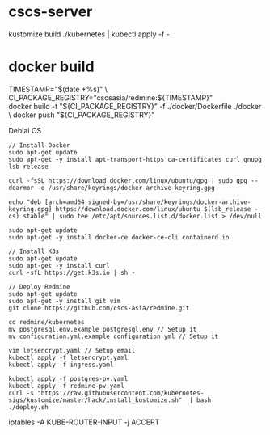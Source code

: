 # cscs-server

kustomize build ./kubernetes | kubectl apply -f -

# docker build

TIMESTAMP="$(date +%s)" \
CI_PACKAGE_REGISTRY="cscsasia/redmine:${TIMESTAMP}" \
docker build -t "${CI_PACKAGE_REGISTRY}" -f ./docker/Dockerfile ./docker \
docker push "${CI_PACKAGE_REGISTRY}"

Debial OS

```
// Install Docker
sudo apt-get update
sudo apt-get -y install apt-transport-https ca-certificates curl gnupg lsb-release

curl -fsSL https://download.docker.com/linux/ubuntu/gpg | sudo gpg --dearmor -o /usr/share/keyrings/docker-archive-keyring.gpg

echo "deb [arch=amd64 signed-by=/usr/share/keyrings/docker-archive-keyring.gpg] https://download.docker.com/linux/ubuntu $(lsb_release -cs) stable" | sudo tee /etc/apt/sources.list.d/docker.list > /dev/null

sudo apt-get update
sudo apt-get -y install docker-ce docker-ce-cli containerd.io
```

```
// Install K3s
sudo apt-get update
sudo apt-get -y install curl
curl -sfL https://get.k3s.io | sh -
```

```
// Deploy Redmine
sudo apt-get update
sudo apt-get -y install git vim
git clone https://github.com/cscs-asia/redmine.git

cd redmine/kubernetes
mv postgresql.env.example postgresql.env // Setup it
mv configuration.yml.example configuration.yml // Setup it

vim letsencrypt.yaml // Setup email
kubectl apply -f letsencrypt.yaml
kubectl apply -f ingress.yaml

kubectl apply -f postgres-pv.yaml
kubectl apply -f redmine-pv.yaml
curl -s "https://raw.githubusercontent.com/kubernetes-sigs/kustomize/master/hack/install_kustomize.sh"  | bash
./deploy.sh
```

iptables -A KUBE-ROUTER-INPUT -j ACCEPT